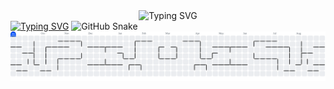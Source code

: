 <div align="center">
  <img src="https://readme-typing-svg.demolab.com/?font=Fira+Code&pause=1000&color=ff8800&background=FF52BC00&width=610&lines=Coding+Is+Cool.;Keep+calm+down+and+carry+on+get+pizza." alt="Typing SVG"  />
</div>
<a href="https://git.io/typing-svg"><img src="https://readme-typing-svg.demolab.com?font=Fira+Code&weight=999&pause=1000&color=FF8800&center=true&vCenter=true&width=435&lines=Codign+is+cool.;Keep+calm+down+and+carry+on;And+get+pizza" alt="Typing SVG" /></a>


<img alt="GitHub Snake" src="https://raw.githubusercontent.com/ModHub2020/ModHub2020/output/github-contribution-grid-snake-dark.svg" />

<picture>
  <source media="(prefers-color-scheme: dark)" srcset="https://raw.githubusercontent.com/ModHub2020/ModHub2020/output/pacman-contribution-graph-dark.svg">
  <source media="(prefers-color-scheme: light)" srcset="https://raw.githubusercontent.com/ModHub2020/ModHub2020/output/pacman-contribution-graph.svg">
  <img alt="pacman contribution graph" src="https://raw.githubusercontent.com/ModHub2020/ModHub2020/output/pacman-contribution-graph.svg">
</picture>
